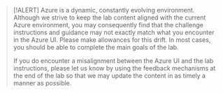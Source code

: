 >[!ALERT] Azure is a dynamic, constantly evolving environment. Although we strive to keep the lab content aligned with the current Azure
environment, you may consequently find that the challenge instructions and guidance may not exactly match what you encounter in the Azure UI. Please make allowances for this drift. In most cases, you should be able to complete the main goals of the lab. 
>
>If you do encounter a misalignment between the Azure UI and the lab instructions, please let us know by using the feedback mechanisms at the end of the lab so that we may update the content in as timely a manner as possible. 
